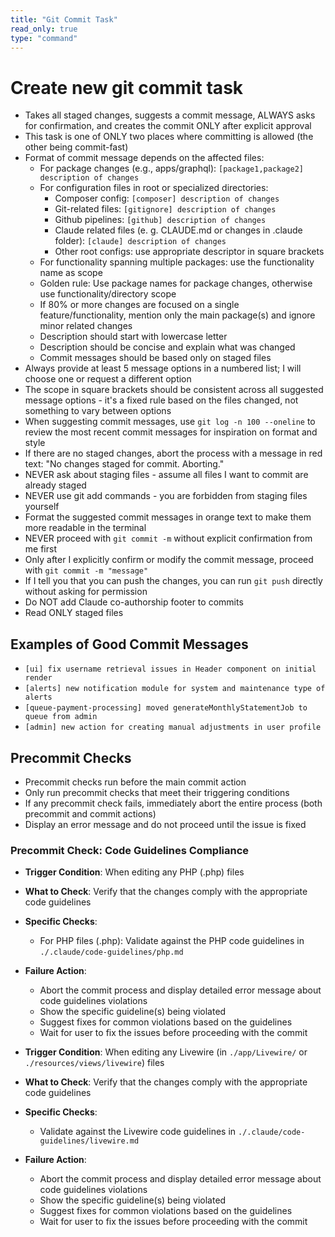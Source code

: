 ```yaml
---
title: "Git Commit Task"
read_only: true
type: "command"
---
```


# Create new git commit task

- Takes all staged changes, suggests a commit message, ALWAYS asks for confirmation, and creates the commit ONLY after explicit approval
- This task is one of ONLY two places where committing is allowed (the other being commit-fast)
- Format of commit message depends on the affected files:
  - For package changes (e.g., apps/graphql): `[package1,package2] description of changes`
  - For configuration files in root or specialized directories:
    - Composer config: `[composer] description of changes`
    - Git-related files: `[gitignore] description of changes`
    - Github pipelines: `[github] description of changes`
    - Claude related files (e. g. CLAUDE.md or changes in .claude folder): `[claude] description of changes`
    - Other root configs: use appropriate descriptor in square brackets
  - For functionality spanning multiple packages: use the functionality name as scope
  - Golden rule: Use package names for package changes, otherwise use functionality/directory scope
  - If 80% or more changes are focused on a single feature/functionality, mention only the main package(s) and ignore minor related changes
  - Description should start with lowercase letter
  - Description should be concise and explain what was changed
  - Commit messages should be based only on staged files
- Always provide at least 5 message options in a numbered list; I will choose one or request a different option
- The scope in square brackets should be consistent across all suggested message options - it's a fixed rule based on the files changed, not something to vary between options
- When suggesting commit messages, use `git log -n 100 --oneline` to review the most recent commit messages for inspiration on format and style
- If there are no staged changes, abort the process with a message in red text: "No changes staged for commit. Aborting."
- NEVER ask about staging files - assume all files I want to commit are already staged
- NEVER use git add commands - you are forbidden from staging files yourself
- Format the suggested commit messages in orange text to make them more readable in the terminal
- NEVER proceed with `git commit -m` without explicit confirmation from me first
- Only after I explicitly confirm or modify the commit message, proceed with `git commit -m "message"`
- If I tell you that you can push the changes, you can run `git push` directly without asking for permission
- Do NOT add Claude co-authorship footer to commits
- Read ONLY staged files

## Examples of Good Commit Messages

- `[ui] fix username retrieval issues in Header component on initial render`
- `[alerts] new notification module for system and maintenance type of alerts`
- `[queue-payment-processing] moved generateMonthlyStatementJob to queue from admin`
- `[admin] new action for creating manual adjustments in user profile`

## Precommit Checks

- Precommit checks run before the main commit action
- Only run precommit checks that meet their triggering conditions
- If any precommit check fails, immediately abort the entire process (both precommit and commit actions)
- Display an error message and do not proceed until the issue is fixed

### Precommit Check: Code Guidelines Compliance

- **Trigger Condition**: When editing any PHP (.php) files
- **What to Check**: Verify that the changes comply with the appropriate code guidelines
- **Specific Checks**:
  - For PHP files (.php): Validate against the PHP code guidelines in `./.claude/code-guidelines/php.md`
- **Failure Action**:

  - Abort the commit process and display detailed error message about code guidelines violations
  - Show the specific guideline(s) being violated
  - Suggest fixes for common violations based on the guidelines
  - Wait for user to fix the issues before proceeding with the commit

- **Trigger Condition**: When editing any Livewire (in `./app/Livewire/` or `./resources/views/livewire`) files
- **What to Check**: Verify that the changes comply with the appropriate code guidelines
- **Specific Checks**:
  - Validate against the Livewire code guidelines in `./.claude/code-guidelines/livewire.md`
- **Failure Action**:
  - Abort the commit process and display detailed error message about code guidelines violations
  - Show the specific guideline(s) being violated
  - Suggest fixes for common violations based on the guidelines
  - Wait for user to fix the issues before proceeding with the commit

